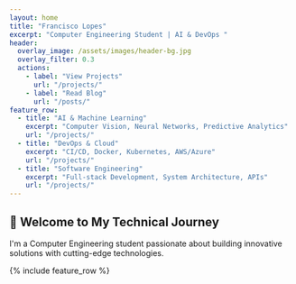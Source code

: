 ```yaml
---
layout: home
title: "Francisco Lopes"
excerpt: "Computer Engineering Student | AI & DevOps "
header:
  overlay_image: /assets/images/header-bg.jpg
  overlay_filter: 0.3
  actions:
    - label: "View Projects"
      url: "/projects/"
    - label: "Read Blog" 
      url: "/posts/"
feature_row:
  - title: "AI & Machine Learning"
    excerpt: "Computer Vision, Neural Networks, Predictive Analytics"
    url: "/projects/"
  - title: "DevOps & Cloud"
    excerpt: "CI/CD, Docker, Kubernetes, AWS/Azure"
    url: "/projects/"
  - title: "Software Engineering"
    excerpt: "Full-stack Development, System Architecture, APIs"
    url: "/projects/"
---
```


## 🚀 Welcome to My Technical Journey

I'm a Computer Engineering student passionate about building innovative solutions with cutting-edge technologies.

{% include feature_row %}
